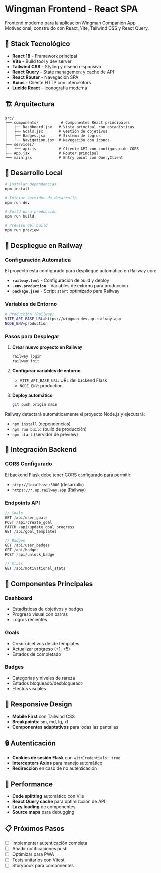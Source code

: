 # Wingman Frontend - React SPA

Frontend moderno para la aplicación Wingman Companion App Motivacional, construido con React, Vite, Tailwind CSS y React Query.

## 🚀 Stack Tecnológico

- **React 18** - Framework principal
- **Vite** - Build tool y dev server
- **Tailwind CSS** - Styling y diseño responsivo
- **React Query** - State management y cache de API
- **React Router** - Navegación SPA
- **Axios** - Cliente HTTP con interceptors
- **Lucide React** - Iconografía moderna

## 🏗️ Arquitectura

```
src/
├── components/          # Componentes React principales
│   ├── Dashboard.jsx   # Vista principal con estadísticas
│   ├── Goals.jsx       # Gestión de objetivos
│   ├── Badges.jsx      # Sistema de logros
│   └── Navigation.jsx  # Navegación con iconos
├── services/
│   └── api.js          # Cliente API con configuración CORS
├── App.jsx             # Router principal
└── main.jsx            # Entry point con QueryClient
```

## 🔧 Desarrollo Local

```bash
# Instalar dependencias
npm install

# Iniciar servidor de desarrollo
npm run dev

# Build para producción
npm run build

# Preview del build
npm run preview
```

## 🚀 Despliegue en Railway

### Configuración Automática

El proyecto está configurado para despliegue automático en Railway con:

- **`railway.toml`** - Configuración de build y deploy
- **`.env.production`** - Variables de entorno para producción
- **`package.json`** - Script `start` optimizado para Railway

### Variables de Entorno

```bash
# Producción (Railway)
VITE_API_BASE_URL=https://wingman-dev.up.railway.app
NODE_ENV=production
```

### Pasos para Desplegar

1. **Crear nuevo proyecto en Railway**
   ```bash
   railway login
   railway init
   ```

2. **Configurar variables de entorno**
   - `VITE_API_BASE_URL`: URL del backend Flask
   - `NODE_ENV`: production

3. **Deploy automático**
   ```bash
   git push origin main
   ```

Railway detectará automáticamente el proyecto Node.js y ejecutará:
- `npm install` (dependencias)
- `npm run build` (build de producción)
- `npm start` (servidor de preview)

## 🔗 Integración Backend

### CORS Configurado

El backend Flask debe tener CORS configurado para permitir:
- `http://localhost:3000` (desarrollo)
- `https://*.up.railway.app` (Railway)

### Endpoints API

```javascript
// Goals
GET /api/user_goals
POST /api/create_goal
PATCH /api/update_goal_progress
GET /api/goal_templates

// Badges
GET /api/user_badges
GET /api/badges
POST /api/unlock_badge

// Stats
GET /api/motivational_stats
```

## 🎨 Componentes Principales

### Dashboard
- Estadísticas de objetivos y badges
- Progreso visual con barras
- Logros recientes

### Goals
- Crear objetivos desde templates
- Actualizar progreso (+1, +5)
- Estados de completado

### Badges
- Categorías y niveles de rareza
- Estados bloqueado/desbloqueado
- Efectos visuales

## 📱 Responsive Design

- **Mobile First** con Tailwind CSS
- **Breakpoints**: sm, md, lg, xl
- **Componentes adaptativos** para todas las pantallas

## 🔒 Autenticación

- **Cookies de sesión Flask** con `withCredentials: true`
- **Interceptors Axios** para manejo automático
- **Redirección** en caso de no autenticación

## 🚀 Performance

- **Code splitting** automático con Vite
- **React Query cache** para optimización de API
- **Lazy loading** de componentes
- **Source maps** para debugging

## 📋 Próximos Pasos

- [ ] Implementar autenticación completa
- [ ] Añadir notificaciones push
- [ ] Optimizar para PWA
- [ ] Tests unitarios con Vitest
- [ ] Storybook para componentes
